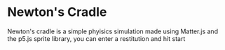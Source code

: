 # Newton's Cradle
<p> Newton's cradle is a simple phyisics simulation made using Matter.js and the p5.js sprite library, you can enter a restitution and hit start </p>
